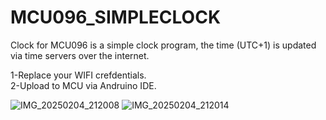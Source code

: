 # MCU096_SIMPLECLOCK
Clock for MCU096 is a simple clock program, the time (UTC+1) is updated via time servers over the internet.

1-Replace your WIFI crefdentials. <BR>
2-Upload to MCU via Andruino IDE.

![IMG_20250204_212008](https://github.com/user-attachments/assets/fb8d88b9-5cbc-4e06-8ef2-d047f248feb7)
![IMG_20250204_212014](https://github.com/user-attachments/assets/4cad8955-ea12-44c7-b067-227380c27344)
